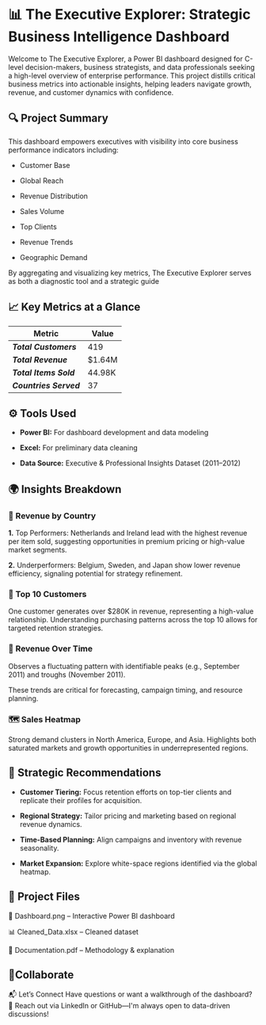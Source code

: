   
# 📊 The Executive Explorer: Strategic Business Intelligence Dashboard

Welcome to The Executive Explorer, a Power BI dashboard designed for C-level decision-makers, business strategists, and data professionals seeking a high-level overview of enterprise performance. This project distills critical business metrics into actionable insights, helping leaders navigate growth, revenue, and customer dynamics with confidence.





## 🔍 Project Summary

This dashboard empowers executives with visibility into core business performance indicators including:

- Customer Base

- Global Reach

- Revenue Distribution

- Sales Volume

- Top Clients

- Revenue Trends

- Geographic Demand

By aggregating and visualizing key metrics, The Executive Explorer serves as both a diagnostic tool and a strategic guide





## 📈 Key Metrics at a Glance


| Metric           | Value   |
| ---------------- | ------- |
| ***Total Customers***  | 419     |
| ***Total Revenue***    | \$1.64M |
| ***Total Items Sold*** | 44.98K  |
| ***Countries Served*** | 37      |


## ⚙️ Tools Used

- **Power BI:**  For dashboard development and data modeling

- **Excel:** For preliminary data cleaning

- **Data Source:** Executive & Professional Insights Dataset (2011–2012)





## 🌍 Insights Breakdown

### 📌 Revenue by Country
**1.** Top Performers: Netherlands and Ireland lead with the highest revenue per item sold, suggesting opportunities in premium pricing or high-value market segments.

**2.** Underperformers: Belgium, Sweden, and Japan show lower revenue efficiency, signaling potential for strategy refinement.

### 👑 Top 10 Customers
  One customer generates over $280K in revenue, representing a high-value relationship.
Understanding purchasing patterns across the top 10 allows for targeted retention strategies.

### 📆 Revenue Over Time
Observes a fluctuating pattern with identifiable peaks (e.g., September 2011) and troughs (November 2011).

These trends are critical for forecasting, campaign timing, and resource planning.

### 🗺️ Sales Heatmap
Strong demand clusters in North America, Europe, and Asia. Highlights both saturated markets and growth opportunities in underrepresented regions.


## 🧠 Strategic Recommendations

- **Customer Tiering:** Focus retention efforts on top-tier clients and replicate their profiles for acquisition.

- **Regional Strategy:** Tailor pricing and marketing based on regional revenue dynamics.

- **Time-Based Planning:** Align campaigns and inventory with revenue seasonality.

- **Market Expansion:** Explore white-space regions identified via the global heatmap.



## 📁 Project Files
📄 Dashboard.png – Interactive Power BI dashboard

📊 Cleaned_Data.xlsx – Cleaned dataset

📝 Documentation.pdf – Methodology & explanation

## 💬Collaborate
📬 Let’s Connect
Have questions or want a walkthrough of the dashboard?
📧 Reach out via LinkedIn or GitHub—I'm always open to data-driven discussions!

